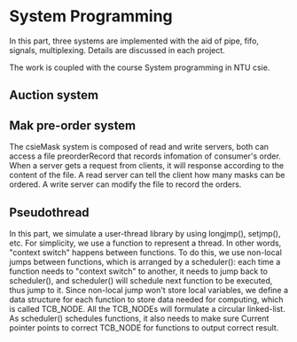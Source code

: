 # System Programming
In this part, three systems are implemented with the aid of pipe, fifo, signals, multiplexing. Details are discussed in each project.

The work is coupled with the course System programming in NTU csie.
## Auction system

## Mak pre-order system
The csieMask system is composed of read and write servers, both can access a file preorderRecord that records infomation of consumer's order. When a server gets a request from clients, it will response according to the content of the file. A read server can tell the client how many masks can be ordered. A write server can modify the file to record the orders.
## Pseudothread
In this part, we simulate a user-thread library by using longjmp(), setjmp(), etc. For simplicity, we use a function to represent a thread. In other words, "context switch" happens between functions. To do this, we use non-local jumps between functions, which is arranged by a scheduler(): each time a function needs to "context switch" to another, it needs to jump back to scheduler(), and scheduler() will schedule next function to be executed, thus jump to it. Since non-local jump won't store local variables, we define a data structure for each function to store data needed for computing, which is called TCB_NODE. All the TCB_NODEs will formulate a circular linked-list. As scheduler() schedules functions, it also needs to make sure Current pointer points to correct TCB_NODE for functions to output correct result.
